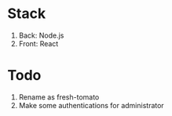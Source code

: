 # Stack

1. Back: Node.js
2. Front: React

# Todo

1. Rename as fresh-tomato
2. Make some authentications for administrator
